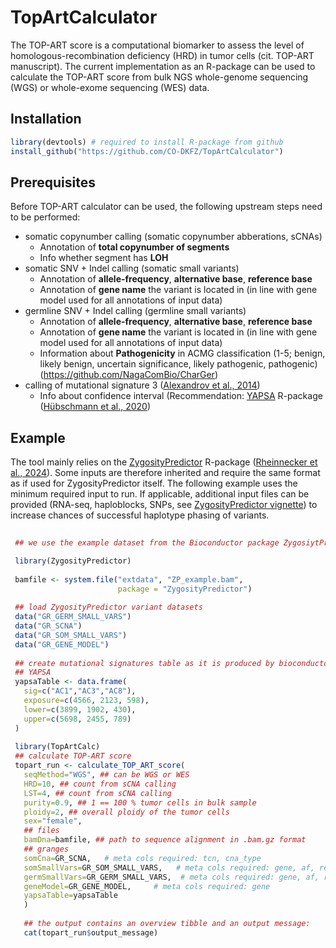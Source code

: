 # TopArtCalculator

The TOP-ART score is a computational biomarker to assess the level of 
homologous-recombination deficiency (HRD) in tumor cells (cit. TOP-ART manuscript).
The current implementation as an R-package can be used to calculate the TOP-ART score
from bulk NGS whole-genome sequencing (WGS) or whole-exome sequencing (WES) data. 

## Installation

```r
library(devtools) # required to install R-package from github
install_github("https://github.com/CO-DKFZ/TopArtCalculator") 
```

## Prerequisites 

Before TOP-ART calculator can be used, the following upstream steps need to be performed:

* somatic copynumber calling (somatic copynumber abberations, sCNAs)
  - Annotation of **total copynumber of segments**
  - Info whether segment has **LOH**
* somatic SNV + Indel calling (somatic small variants)
  - Annotation of **allele-frequency**, **alternative base**, **reference base**
  - Annotation of **gene name** the variant is located in (in line with gene model used for all annotations of input data)
* germline SNV + Indel calling (germline small variants)
  - Annotation of **allele-frequency**, **alternative base**, **reference base**
  - Annotation of **gene name** the variant is located in (in line with gene model used for all annotations of input data)
  - Information about **Pathogenicity** in ACMG classification (1-5; benign, likely benign, uncertain significance, likely pathogenic, pathogenic) (https://github.com/NagaComBio/CharGer)
* calling of mutational signature 3 ([Alexandrov et al., 2014](https://www.sciencedirect.com/science/article/pii/S0959437X13001639?via%3Dihub))
  - Info about confidence interval (Recommendation: [YAPSA](https://bioconductor.org/packages/YAPSA.html) R-package ([Hübschmann et al., 2020](https://onlinelibrary.wiley.com/doi/10.1002/gcc.22918))
  
## Example

The tool mainly relies on the [ZygosityPredictor](https://bioconductor.org/packages/ZygosityPredictor.html) R-package ([Rheinnecker et al., 2024](https://academic.oup.com/bioinformaticsadvances/article/4/1/vbae017/7601458)).
Some inputs are therefore inherited and require the same format as if used
for ZygosityPredictor itself. The following example uses the minimum required input to run.
If applicable, additional input files can be provided (RNA-seq, haploblocks, SNPs, see [ZygosityPredictor vignette](https://bioconductor.org/packages/release/bioc/vignettes/ZygosityPredictor/inst/doc/Usage.html)) to
increase chances of successful haplotype phasing of variants.


```r
   
 ## we use the example dataset from the Bioconductor package ZygosiytPredictor

 library(ZygosityPredictor)
 
 bamfile <- system.file("extdata", "ZP_example.bam", 
                        package = "ZygosityPredictor")
                        
 ## load ZygosityPredictor variant datasets
 data("GR_GERM_SMALL_VARS")
 data("GR_SCNA")
 data("GR_SOM_SMALL_VARS")
 data("GR_GENE_MODEL")
 
 ## create mutational signatures table as it is produced by bioconductor package
 ## YAPSA
 yapsaTable <- data.frame(
   sig=c("AC1","AC3","AC8"),
   exposure=c(4566, 2123, 598),
   lower=c(3899, 1902, 430),
   upper=c(5698, 2455, 789)
 )
 
 library(TopArtCalc)
 ## calculate TOP-ART score
 topart_run <- calculate_TOP_ART_score(
   seqMethod="WGS", ## can be WGS or WES
   HRD=10, ## count from sCNA calling
   LST=4, ## count from sCNA calling
   purity=0.9, ## 1 == 100 % tumor cells in bulk sample
   ploidy=2, ## overall ploidy of the tumor cells
   sex="female",
   ## files
   bamDna=bamfile, ## path to sequence alignment in .bam.gz format
   ## granges
   somCna=GR_SCNA,   # meta cols required: tcn, cna_type
   somSmallVars=GR_SOM_SMALL_VARS,   # meta cols required: gene, af, ref, alt
   germSmallVars=GR_GERM_SMALL_VARS,  # meta cols required: gene, af, ref, alt, ACMG_class
   geneModel=GR_GENE_MODEL,     # meta cols required: gene
   yapsaTable=yapsaTable
   )
   
   ## the output contains an overview tibble and an output message:
   cat(topart_run$output_message)
   
```




